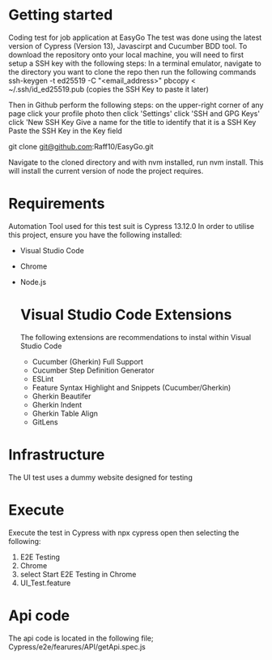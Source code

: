 # Getting started
Coding test for job application at EasyGo
The test was done using the latest version of Cypress (Version 13), Javascirpt and Cucumber BDD tool.
To download the repository onto your local machine, you will need to first setup a SSH key with the following steps:
In a terminal emulator, navigate to the directory you want to clone the repo then run the following commands
ssh-keygen -t ed25519 -C "<email_address>"
pbcopy < ~/.ssh/id_ed25519.pub (copies the SSH Key to paste it later)

Then in Github perform the following steps:
on the upper-right corner of any page click your profile photo 
then click 'Settings'
click 'SSH and GPG Keys'
click 'New SSH Key
Give a name for the title to identify that it is a SSH Key
Paste the SSH Key in the Key field

git clone git@github.com:Raff10/EasyGo.git

Navigate to the cloned directory and with nvm installed, run nvm install. This will install the current version of node the project requires.

# Requirements
Automation Tool used for this test suit is Cypress 13.12.0
In order to utilise this project, ensure you have the following installed:
- Visual Studio Code
- Chrome
- Node.js

  # Visual Studio Code Extensions
  The following extensions are recommendations to instal within Visual Studio Code
  - Cucumber (Gherkin) Full Support
  - Cucumber Step Definition Generator
  - ESLint
  - Feature Syntax Highlight and Snippets (Cucumber/Gherkin)
  - Gherkin Beautifer
  - Gherkin Indent
  - Gherkin Table Align
  - GitLens

# Infrastructure
The UI test uses a dummy website designed for testing

# Execute
Execute the test in Cypress with npx cypress open then selecting the following:
1) E2E Testing
2) Chrome
3) select Start E2E Testing in Chrome
4) UI_Test.feature

# Api code
The api code is located in the following file; Cypress/e2e/fearures/API/getApi.spec.js

